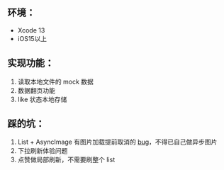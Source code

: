 
## 环境：
* Xcode 13
* iOS15以上

## 实现功能：
1. 读取本地文件的 mock 数据
2. 数据翻页功能
3. like 状态本地存储

## 踩的坑：
1. List + AsyncImage 有图片加载提前取消的 [bug](https://developer.apple.com/forums/thread/682498)，不得已自己做异步图片
2. 下拉刷新体验问题
3. 点赞做局部刷新，不需要刷整个 list


